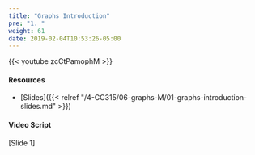 ```yaml
---
title: "Graphs Introduction"
pre: "1. "
weight: 61
date: 2019-02-04T10:53:26-05:00
---
```


{{< youtube zcCtPamophM >}}

#### Resources
* [Slides]({{< relref "/4-CC315/06-graphs-M/01-graphs-introduction-slides.md" >}})

#### Video Script

[Slide 1]
